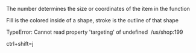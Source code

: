 The number determines the size or coordinates of the item in the function

Fill is the colored inside of a shape, stroke is the outline of that shape

TypeError: Cannot read property 'targeting' of undefined 
&nbsp;/us/shop:199

ctrl+shift=j
